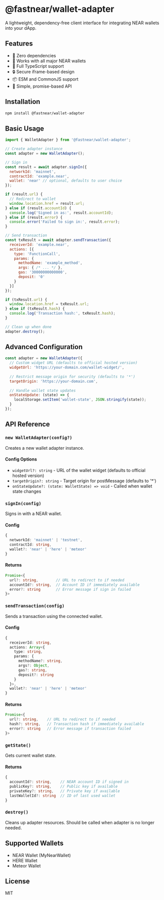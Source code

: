 # @fastnear/wallet-adapter

A lightweight, dependency-free client interface for integrating NEAR wallets into your dApp.

## Features

- 🚀 Zero dependencies
- 📱 Works with all major NEAR wallets
- 💪 Full TypeScript support
- 🔒 Secure iframe-based design
- 📦 ESM and CommonJS support
- 🎯 Simple, promise-based API

## Installation

```bash
npm install @fastnear/wallet-adapter
```

## Basic Usage

```javascript
import { WalletAdapter } from '@fastnear/wallet-adapter';

// Create adapter instance
const adapter = new WalletAdapter();

// Sign in
const result = await adapter.signIn({
  networkId: 'mainnet',
  contractId: 'example.near',
  wallet: 'near' // optional, defaults to user choice
});

if (result.url) {
  // Redirect to wallet
  window.location.href = result.url;
} else if (result.accountId) {
  console.log('Signed in as:', result.accountId);
} else if (result.error) {
  console.error('Failed to sign in:', result.error);
}

// Send transaction
const txResult = await adapter.sendTransaction({
  receiverId: 'example.near',
  actions: [{
    type: 'FunctionCall',
    params: {
      methodName: 'example_method',
      args: { /* ... */ },
      gas: '30000000000000',
      deposit: '0'
    }
  }]
});

if (txResult.url) {
  window.location.href = txResult.url;
} else if (txResult.hash) {
  console.log('Transaction hash:', txResult.hash);
}

// Clean up when done
adapter.destroy();
```

## Advanced Configuration

```javascript
const adapter = new WalletAdapter({
  // Custom widget URL (defaults to official hosted version)
  widgetUrl: 'https://your-domain.com/wallet-widget/',
  
  // Restrict message origin for security (defaults to '*')
  targetOrigin: 'https://your-domain.com',
  
  // Handle wallet state updates
  onStateUpdate: (state) => {
    localStorage.setItem('wallet-state', JSON.stringify(state));
  }
});
```

## API Reference

### `new WalletAdapter(config?)`

Creates a new wallet adapter instance.

#### Config Options
- `widgetUrl?: string` - URL of the wallet widget (defaults to official hosted version)
- `targetOrigin?: string` - Target origin for postMessage (defaults to '*')
- `onStateUpdate?: (state: WalletState) => void` - Called when wallet state changes

### `signIn(config)`

Signs in with a NEAR wallet.

#### Config
```typescript
{
  networkId: 'mainnet' | 'testnet',
  contractId: string,
  wallet?: 'near' | 'here' | 'meteor'
}
```

#### Returns
```typescript
Promise<{
  url?: string,        // URL to redirect to if needed
  accountId?: string,  // Account ID if immediately available
  error?: string       // Error message if sign in failed
}>
```

### `sendTransaction(config)`

Sends a transaction using the connected wallet.

#### Config
```typescript
{
  receiverId: string,
  actions: Array<{
    type: string,
    params: {
      methodName?: string,
      args?: Object,
      gas?: string,
      deposit?: string
    }
  }>,
  wallet?: 'near' | 'here' | 'meteor'
}
```

#### Returns
```typescript
Promise<{
  url?: string,    // URL to redirect to if needed
  hash?: string,   // Transaction hash if immediately available
  error?: string   // Error message if transaction failed
}>
```

### `getState()`

Gets current wallet state.

#### Returns
```typescript
{
  accountId?: string,    // NEAR account ID if signed in
  publicKey?: string,    // Public key if available
  privateKey?: string,   // Private key if available
  lastWalletId?: string  // ID of last used wallet
}
```

### `destroy()`

Cleans up adapter resources. Should be called when adapter is no longer needed.

## Supported Wallets

- NEAR Wallet (MyNearWallet)
- HERE Wallet
- Meteor Wallet

## License

MIT
